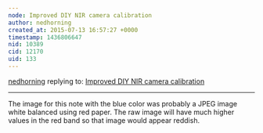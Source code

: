 ```yaml
---
node: Improved DIY NIR camera calibration
author: nedhorning
created_at: 2015-07-13 16:57:27 +0000
timestamp: 1436806647
nid: 10389
cid: 12170
uid: 133
---
```




[nedhorning](../profile/nedhorning) replying to: [Improved DIY NIR camera calibration](../notes/nedhorning/05-01-2014/improved-diy-nir-camera-calibration)

----
The image for this note with the blue color was probably a JPEG image white balanced using red paper. The raw image will have much higher values in the red band so that image would appear reddish. 